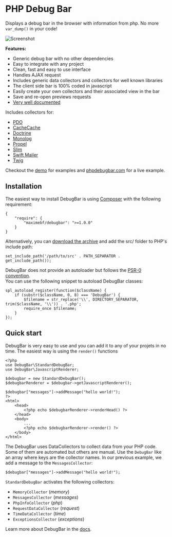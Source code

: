 # PHP Debug Bar

Displays a debug bar in the browser with information from php.
No more `var_dump()` in your code!

![Screenshot](https://raw.github.com/maximebf/php-debugbar/master/docs/screenshot.png)

**Features:**

 - Generic debug bar with no other dependencies
 - Easy to integrate with any project
 - Clean, fast and easy to use interface
 - Handles AJAX request
 - Includes generic data collectors and collectors for well known libraries
 - The client side bar is 100% coded in javascript
 - Easily create your own collectors and their associated view in the bar
 - Save and re-open previews requests
 - [Very well documented](http://phpdebugbar.com/docs)

Includes collectors for:

  - [PDO](http://php.net/manual/en/book.pdo.php)
  - [CacheCache](http://maximebf.github.io/CacheCache/)
  - [Doctrine](http://doctrine-project.org)
  - [Monolog](https://github.com/Seldaek/monolog)
  - [Propel](http://propelorm.org/)
  - [Slim](http://slimframework.com)
  - [Swift Mailer](http://swiftmailer.org/)
  - [Twig](http://twig.sensiolabs.org/)

Checkout the [demo](https://github.com/maximebf/php-debugbar/tree/master/demo) for
examples and [phpdebugbar.com](http://phpdebugbar.com) for a live example.

## Installation

The easiest way to install DebugBar is using [Composer](https://github.com/composer/composer)
with the following requirement:

    {
        "require": {
            "maximebf/debugbar": ">=1.0.0"
        }
    }

Alternatively, you can [download the archive](https://github.com/maximebf/php-debugbar/zipball/master) 
and add the src/ folder to PHP's include path:

    set_include_path('/path/to/src' . PATH_SEPARATOR . get_include_path());

DebugBar does not provide an autoloader but follows the [PSR-0 convention](https://github.com/php-fig/fig-standards/blob/master/accepted/PSR-0.md).  
You can use the following snippet to autoload DebugBar classes:

    spl_autoload_register(function($className) {
        if (substr($className, 0, 8) === 'DebugBar') {
            $filename = str_replace('\\', DIRECTORY_SEPARATOR, trim($className, '\\')) . '.php';
            require_once $filename;
        }
    });

## Quick start

DebugBar is very easy to use and you can add it to any of your projets in no time.
The easiest way is using the `render()` functions

    <?php
    use DebugBar\StandardDebugBar;
    use DebugBar\JavascriptRenderer;

    $debugbar = new StandardDebugBar();
    $debugbarRenderer = $debugbar->getJavascriptRenderer();

    $debugbar["messages"]->addMessage("hello world!");
    ?>
    <html>
        <head>
            <?php echo $debugbarRenderer->renderHead() ?>
        </head>
        <body>
            ...
            <?php echo $debugbarRenderer->render() ?>
        </body>
    </html>

The DebugBar uses DataCollectors to collect data from your PHP code. Some of them are
automated but others are manual. Use the `DebugBar` like an array where keys are the
collector names. In our previous example, we add a message to the `MessagesCollector`:

    $debugbar["messages"]->addMessage("hello world!");

`StandardDebugBar` activates the following collectors:

 - `MemoryCollector` (*memory*)
 - `MessagesCollector` (*messages*)
 - `PhpInfoCollector` (*php*)
 - `RequestDataCollector` (*request*)
 - `TimeDataCollector` (*time*)
 - `ExceptionsCollector` (*exceptions*)

Learn more about DebugBar in the [docs](http://phpdebugbar.com/docs).
